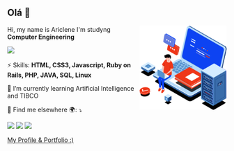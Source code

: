 ## Olá 👋

<!--
**ariclinis/ariclinis** is a ✨ _special_ ✨ repository because its `README.md` (this file) appears on your GitHub profile.

Here are some ideas to get you started:

- 🔭 I’m currently working on ...
- 🌱 I’m currently learning ...
- 👯 I’m looking to collaborate on ...
- 🤔 I’m looking for help with ...
- 💬 Ask me about ...
- 📫 How to reach me: ...
- 😄 Pronouns: ...
- ⚡ Fun fact: ...
-->
<img src="./image.svg" min-width="400px" max-width="200px" width="200px" align="right" alt="Computador iuriCode">
<p align="left">Hi, my name is Ariclene I'm studyng <strong>Computer Engineering</strong></p>
<p align="left>
          <a href="https://github.com/ariclinis"></a>
          <img height="180em" src="https://github-readme-stats.vercel.app/api?&username=ariclinis&show_icons=true&theme=dark&include_all_commits=true&count_private=true">
</p>
<p align="left">
  ⚡ Skills: <strong>HTML, CSS3, Javascript, Ruby on Rails, PHP, JAVA, SQL, Linux</strong>
</p>
<p align="left">
  🌱 I’m currently learning Artificial Intelligence and TIBCO 
</p>
<p align="left">
  💌 Find me elsewhere 🌍: ⤵️
</p>

<p align="left">
  <a href="https://www.linkedin.com/in/ariclene-chimbili/" alt="Linkedin">
  <img src="https://img.shields.io/badge/-Linkedin-0e76a8?style=flat-square&logo=Linkedin&logoColor=white&link=LINK-DO-SEU-LINKEDIN" /></a>

  <a href="https://www.instagram.com/ariclinis/" alt="Instagram">
  <img src="https://img.shields.io/badge/-Instagram-DF0174?style=flat-square&labelColor=DF0174&logo=instagram&logoColor=white&link=LINK-DO-SEU-INSTAGRAM"/></a>
  <a href="https://stackoverflow.com/users/10344626/ariclene-chimbili" alt="stackoverflow">
    <img src="https://img.shields.io/stackexchange/stackoverflow/r/10344626"/>
  </a>
</p>

<p>
  <a href="https://perfil.ao/cv/achimbili?locale=en">My Profile & Portfolio :)</a>
</p>
